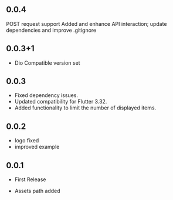 ## 0.0.4

POST request support Added and enhance API interaction; update dependencies and improve .gitignore

## 0.0.3+1

- Dio Compatible version set

## 0.0.3

- Fixed dependency issues.
- Updated compatibility for Flutter 3.32.
- Added functionality to limit the number of displayed items.

## 0.0.2

- logo fixed
- improved example

## 0.0.1

- First Release

- Assets path added

